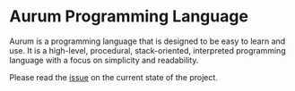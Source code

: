 # Aurum Programming Language

Aurum is a programming language that is designed to be easy to learn and use. It is a high-level, procedural, stack-oriented, interpreted programming language with a focus on simplicity and readability.

Please read the [issue](https://github.com/RamonAsuncion/aurum/issues/10) on the current state of the project.
